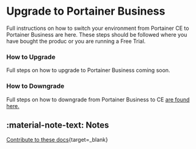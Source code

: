 # Upgrade to Portainer Business

Full instructions on how to switch your environment from Portainer CE to Portainer Business are here. These steps should be followed where you have bought the produc or you are running a Free Trial.

### How to Upgrade

Full steps on how to upgrade to Portainer Business coming soon.

### How to Downgrade

Full steps on how to downgrade from Portainer Business to CE [are found here.](https://documentation.portainer.io/v2.0-be/downgrade/be-to-ce/)


## :material-note-text: Notes
[Contribute to these docs](https://github.com/portainer/portainer-docs/blob/master/contributing.md){target=_blank}
